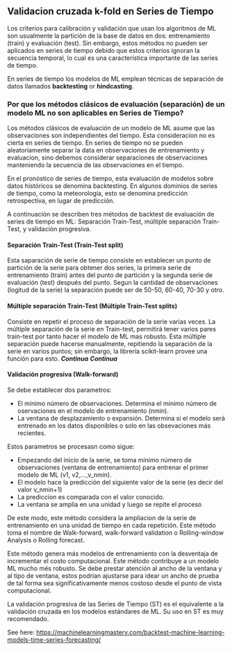 ## Validacion cruzada k-fold en Series de Tiempo
Los criterios para calibración y validación que usan los algoritmos de ML son usualmente la partición de la base de datos en dos: entrenamiento (train) y evaluación (test). Sin embargo, estos métodos no pueden ser aplicados en series de tiempo debido que estos criterios ignoran la secuencia temporal, lo cual es una característica importante de las series de tiempo. 

En series de tiempo los modelos de ML emplean técnicas de separación de datos llamados **backtesting** or **hindcasting**.

### Por que los métodos clásicos de evaluación (separación) de un modelo ML no son aplicables en Series de Tiempo?
Los métodos clásicos de evaluación de un modelo de ML asume que las observaciones son independientes del tiempo. Esta consideracion no es cierta en series de tiempo.
En series de tiempo no se pueden aleatoriamente separar la data en observaciones de entrenamiento y evaluacion, sino debemos considerar separaciones de observaciones manteniendo la secuencia de las observaciones en el tiempo.

En el pronóstico de series de tiempo, esta evaluación de modelos sobre datos históricos se denomina backtesting. En algunos dominios de series de tiempo, como la meteorología, esto se denomina predicción retrospectiva, en lugar de predicción.

A continuación se describen tres métodos de backtest de evaluación de series de tiempo en ML: Separación Train-Test, múltiple separación Train-Test, y validación progresiva.
#### Separación Train-Test (Train-Test split)
Esta saparación de serie de tiempo consiste en establecer un punto de partición de la serie para obtener dos series, la primera serie de entrenamiento (train) antes del punto de partición y la segunda serie de evaluación (test) después del punto. Segun la cantidad de observaciones (logitud de la serie) la separación puede ser de 50-50, 60-40, 70-30 y otro.
#### Múltiple separación Train-Test (Múltiple Train-Test splits)
Consiste en repetir el proceso de separación de la serie varias veces. La múltiple separación de la serie en Train-test, permitirá tener varios pares train-test por tanto hacer el modelo de ML mas robusto.
Esta múltiple separación puede hacerse manualmente, repitiendo la separación de la serie en varios puntos; sin embargo, la librería scikit-learn provee una función para esto.
___Continua___
***Continua***

#### Validación progresiva (Walk-forward)
Se debe establecer dos parametros:
- El mínimo número de observaciones. Determina el mínimo número de oservaciones en el modelo de entrenamiento (nmin).
- La ventana de desplazamiento o expansión. Determina si el modelo será entrenado en los datos disponibles o solo en las obsevaciones más recientes.

Estos parametros se procesasn como sigue:
- Empezando del inicio de la serie, se toma mínimo número de observaciones (ventana de entrenamiento) para entrenar el primer modelo de ML (v1, v2,...,v_nmin).
- El modelo hace la predicción del siguiente valor de la serie (es decir del valor v_nmin+1)
- La prediccion es comparada con el valor conocido.
- La ventana se amplia en una unidad y luego se repite el proceso

De este modo, este método considera la ampliacion de la serie de entrenamiento en una unidad de tiempo en cada repetición. Este método toma el nombre de Walk-forward, walk-forward validation o Rolling-window Analysis o Rolling forecast.

Este método genera más modelos de entrenamiento con la desventaja de incrementar el costo computacional. Este método contribuye a un modelo ML mucho més robusto. Se debe prestar atención al ancho de la ventana y al tipo de ventana, estos podrían ajustarse para idear un ancho de prueba de tal forma sea significativamente menos costoso desde el punto de vista computacional.

La validación progresiva de las Series de Tiempo (ST) es el equivalente a la validación cruzada en los modelos estándares de ML. Su uso en ST es muy recomendado.

See here:
https://machinelearningmastery.com/backtest-machine-learning-models-time-series-forecasting/









